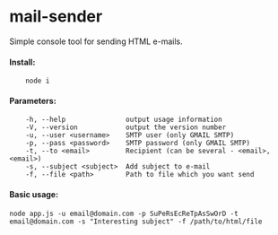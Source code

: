 mail-sender
===========

Simple console tool for sending HTML e-mails.

#### Install:

```
    node i
```


#### Parameters:
```
    -h, --help               output usage information
    -V, --version            output the version number
    -u, --user <username>    SMTP user (only GMAIL SMTP)
    -p, --pass <password>    SMTP password (only GMAIL SMTP)
    -t, --to <email>         Recipient (can be several - <email>, <email>)
    -s, --subject <subject>  Add subject to e-mail
    -f, --file <path>        Path to file which you want send
```

#### Basic usage:
```
node app.js -u email@domain.com -p SuPeRsEcReTpAsSwOrD -t email@domain.com -s "Interesting subject" -f /path/to/html/file
```


